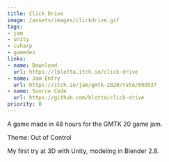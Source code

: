 ```yaml
---
title: Click Drive
image: /assets/images/clickdrive.gif
tags:
- jam
- unity
- csharp
- gamedev
links:
- name: Download
  url: https://lblotta.itch.io/click-drive
- name: Jam Entry
  url: https://itch.io/jam/gmtk-2020/rate/699537
- name: Source Code
  url: https://github.com/blotta/click-drive
priority: 0
---
```


A game made in 48 hours for the GMTK 20 game jam.

Theme: Out of Control

My first try at 3D with Unity, modeling in Blender 2.8.